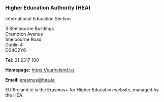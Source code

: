 ###  Higher Education Authority (HEA)

International Education Section

3 Shelbourne Buildings  
Crampton Avenue  
Shelbourne Road  
Dublin 4  
D04C2Y6

**Tel:** 01 2317 100

**Homepage:** [ https://eurireland.ie/ ](https://eurireland.ie/)

**Email:** [ erasmus@hea.ie ](mailto:erasmus@hea.ie)

EURIreland.ie is the Erasmus+ for Higher Education website, managed by the
HEA.

